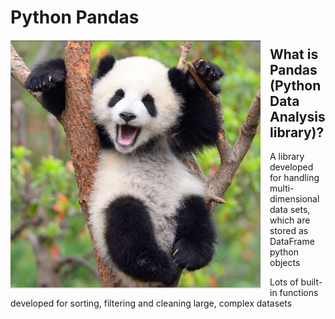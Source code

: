 # Python Pandas 

<img align="left" src="/Lesson7Pandas/Images/panda.jpg" width="400px" style="padding-right: 15px">

## What is Pandas (Python Data Analysis library)?

A library developed for handling multi-dimensional data sets, which are stored as DataFrame python objects

Lots of built-in functions developed for sorting, filtering and cleaning large, complex datasets 
